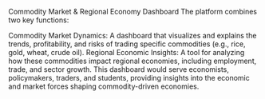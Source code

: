 Commodity Market & Regional Economy Dashboard
The platform combines two key functions:

Commodity Market Dynamics: A dashboard that visualizes and explains the trends, profitability, and risks of trading specific commodities (e.g., rice, gold, wheat, crude oil).
Regional Economic Insights: A tool for analyzing how these commodities impact regional economies, including employment, trade, and sector growth.
This dashboard would serve economists, policymakers, traders, and students, providing insights into the economic and market forces shaping commodity-driven economies.

